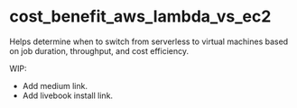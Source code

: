 # cost_benefit_aws_lambda_vs_ec2

Helps determine when to switch from serverless to virtual machines based on job duration, throughput, and cost efficiency.

WIP:

- Add medium link.
- Add livebook install link.
